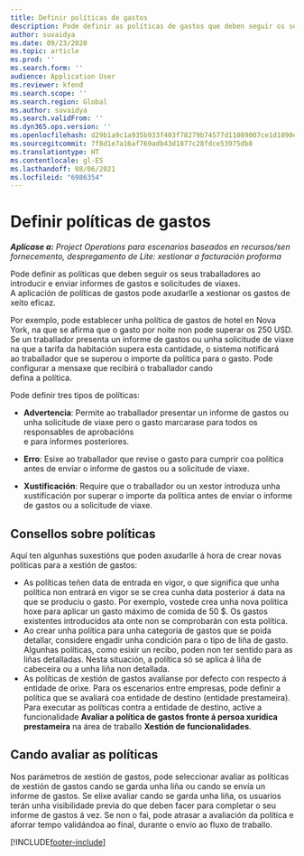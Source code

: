 ```yaml
---
title: Definir políticas de gastos
description: Pode definir as políticas de gastos que deben seguir os seus traballadores ao introducir e enviar informes de gastos e solicitudes de viaxes.
author: suvaidya
ms.date: 09/23/2020
ms.topic: article
ms.prod: ''
ms.search.form: ''
audience: Application User
ms.reviewer: kfend
ms.search.scope: ''
ms.search.region: Global
ms.author: suvaidya
ms.search.validFrom: ''
ms.dyn365.ops.version: ''
ms.openlocfilehash: d29b1a9c1a935b933f403f78279b74577d11089007ce1d1090c361075822263a
ms.sourcegitcommit: 7f8d1e7a16af769adb43d1877c28fdce53975db8
ms.translationtype: HT
ms.contentlocale: gl-ES
ms.lasthandoff: 08/06/2021
ms.locfileid: "6986354"
---
```

# <a name="define-expense-policies"></a>Definir políticas de gastos

_**Aplícase a:** Project Operations para escenarios baseados en recursos/sen fornecemento, despregamento de Lite: xestionar a facturación proforma_

Pode definir as políticas que deben seguir os seus traballadores ao introducir e enviar informes de gastos e solicitudes de viaxes.         
A aplicación de políticas de gastos pode axudarlle a xestionar os gastos de xeito eficaz.         

Por exemplo, pode establecer unha política de gastos de hotel en Nova York, na que se afirma que o gasto por noite non pode superar os 250 USD.       
Se un traballador presenta un informe de gastos ou unha solicitude de viaxe na que a tarifa da habitación supera esta cantidade, o sistema notificará         
ao traballador que se superou o importe da política para o gasto. Pode configurar a mensaxe que recibirá o traballador cando        
defina a política.      
        
Pode definir tres tipos de políticas:         
        
- **Advertencia**: Permite ao traballador presentar un informe de gastos ou unha solicitude de viaxe pero o gasto marcarase para todos os responsables de aprobacións         
  e para informes posteriores.        

- **Erro**: Esixe ao traballador que revise o gasto para cumprir coa política antes de enviar o informe de gastos ou a solicitude de viaxe.        
 
 - **Xustificación**: Require que o traballador ou un xestor introduza unha xustificación por superar o importe da política antes de enviar o informe de gastos ou a solicitude de viaxe.        

## <a name="policy-tips"></a>Consellos sobre políticas
Aquí ten algunhas suxestións que poden axudarlle á hora de crear novas políticas para a xestión de gastos: 

- As políticas teñen data de entrada en vigor, o que significa que unha política non entrará en vigor se se crea cunha data posterior á data na que se produciu o gasto. Por exemplo, vostede crea unha nova política hoxe para aplicar un gasto máximo de comida de 50 $. Os gastos existentes introducidos ata onte non se comprobarán con esta política.
- Ao crear unha política para unha categoría de gastos que se poida detallar, considere engadir unha condición para o tipo de liña de gasto. Algunhas políticas, como esixir un recibo, poden non ter sentido para as liñas detalladas. Nesta situación, a política só se aplica á liña de cabeceira ou a unha liña non detallada. 
- As políticas de xestión de gastos avalíanse por defecto con respecto á entidade de orixe. Para os escenarios entre empresas, pode definir a política que se avaliará coa entidade de destino (entidade prestameira). Para executar as políticas contra a entidade de destino, active a funcionalidade **Avaliar a política de gastos fronte á persoa xurídica prestameira** na área de traballo **Xestión de funcionalidades**.

## <a name="when-to-evaluate-policies"></a>Cando avaliar as políticas

Nos parámetros de xestión de gastos, pode seleccionar avaliar as políticas de xestión de gastos cando se garda unha liña ou cando se envía un informe de gastos. Se elixe avaliar cando se garda unha liña, os usuarios terán unha visibilidade previa do que deben facer para completar o seu informe de gastos á vez. Se non o fai, pode atrasar a avaliación da política e aforrar tempo validándoa ao final, durante o envío ao fluxo de traballo.


[!INCLUDE[footer-include](../includes/footer-banner.md)]
